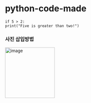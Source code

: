 # python-code-made

```
if 5 > 2:
print("Five is greater than two!")
```
### 사진 삽입방법
<img width="163" height="165" alt="image" src="https://github.com/user-attachments/assets/72224872-c5ea-41b5-8483-de4f60d009ee" />
